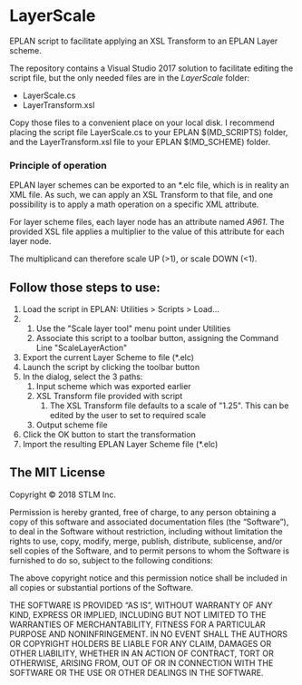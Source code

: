 # LayerScale
EPLAN script to facilitate applying an XSL Transform to an EPLAN Layer scheme.

The repository contains a Visual Studio 2017 solution to facilitate editing the script file, but the only needed files are in the *LayerScale* folder:

* LayerScale.cs
* LayerTransform.xsl

Copy those files to a convenient place on your local disk. I recommend placing the script file LayerScale.cs to your EPLAN $(MD_SCRIPTS) folder, and the LayerTransform.xsl file to your EPLAN $(MD_SCHEME) folder.

### Principle of operation
EPLAN layer schemes can be exported to an *.elc file, which is in reality an XML file. As such, we can apply an XSL Transform to that file, and one possibility is to apply a math operation on a specific XML attribute.

For layer scheme files, each layer node has an attribute named *A961*. The provided XSL file applies a multiplier to the value of this attribute for each layer node.

The multiplicand can therefore scale UP (>1), or scale DOWN (<1).

## Follow those steps to use:

1. Load the script in EPLAN: Utilities > Scripts > Load...
1. 
    1. Use the "Scale layer tool" menu point under Utilities
    1. Associate this script to a toolbar button, assigning the Command Line "ScaleLayerAction"
1. Export the current Layer Scheme to file (*.elc)
1. Launch the script by clicking the toolbar button
1. In the dialog, select the 3 paths:
    1. Input scheme which was exported earlier
    1. XSL Transform file provided with script
        1. The XSL Transform file defaults to a scale of "1.25". This can be edited by the user to set to required scale
    1. Output scheme file
1. Click the OK button to start the transformation
1. Import the resulting EPLAN Layer Scheme file (*.elc)

## The MIT License

Copyright © 2018 STLM Inc.

Permission is hereby granted, free of charge, to any person obtaining a copy of this software and associated documentation files (the “Software”), to deal in the Software without restriction, including without limitation the rights to use, copy, modify, merge, publish, distribute, sublicense, and/or sell copies of the Software, and to permit persons to whom the Software is furnished to do so, subject to the following conditions:

The above copyright notice and this permission notice shall be included in all copies or substantial portions of the Software.

THE SOFTWARE IS PROVIDED “AS IS”, WITHOUT WARRANTY OF ANY KIND, EXPRESS OR IMPLIED, INCLUDING BUT NOT LIMITED TO THE WARRANTIES OF MERCHANTABILITY, FITNESS FOR A PARTICULAR PURPOSE AND NONINFRINGEMENT. IN NO EVENT SHALL THE AUTHORS OR COPYRIGHT HOLDERS BE LIABLE FOR ANY CLAIM, DAMAGES OR OTHER LIABILITY, WHETHER IN AN ACTION OF CONTRACT, TORT OR OTHERWISE, ARISING FROM, OUT OF OR IN CONNECTION WITH THE SOFTWARE OR THE USE OR OTHER DEALINGS IN THE SOFTWARE.
